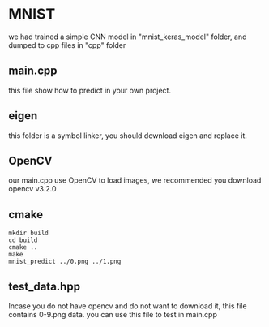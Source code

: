 # MNIST
we had trained a simple CNN model in "mnist_keras_model" folder, and dumped to cpp files in "cpp" folder

## main.cpp
this file show how to predict in your own project.

## eigen
this folder is a symbol linker, you should download eigen and replace it.

## OpenCV
our main.cpp use OpenCV to load images, we recommended you download opencv v3.2.0

## cmake
```
mkdir build
cd build
cmake ..
make
mnist_predict ../0.png ../1.png
```

## test_data.hpp
Incase you do not have opencv and do not want to download it, this file contains 0-9.png data. you can use this file to test in main.cpp


